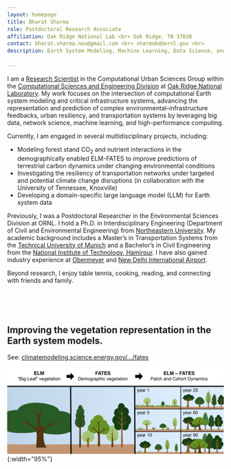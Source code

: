 ```yaml
---
layout: homepage
title: Bharat Sharma
role: Postdoctoral Research Associate
affiliation: Oak Ridge National Lab <br> Oak Ridge, TN 37830
contact: bharat.sharma.neu@gmail.com <br> sharmabd@ornl.gov <br>
description: Earth System Modeling, Machine Learning, Data Science, and Earth Sciences

---
```


I am a [Research Scientist](https://www.ornl.gov/staff-profile/bharat-d-sharma) in the Computational Urban Sciences Group within the [Computational Sciences and Engineering Division](https://www.ornl.gov/division/csed) at [Oak Ridge National Laboratory](https://www.ornl.gov/). My work focuses on the intersection of computational Earth system modeling and critical infrastructure systems, advancing the representation and prediction of complex environmental–infrastructure feedbacks, urban resiliency, and transportation systems by leveraging big data, network science, machine learning, and high-performance computing.

Currently, I am engaged in several multidisciplinary projects, including:
- Modeling forest stand CO<sub>2</sub> and nutrient interactions in the demographically enabled ELM-FATES to improve predictions of terrestrial carbon dynamics under changing environmental conditions
- Investigating the resiliency of transportation networks under targeted and potential climate change disruptions (in collaboration with the University of Tennessee, Knoxville)
- Developing a domain-specific large language model (LLM) for Earth system data


Previously, I was a Postdoctoral Researcher in the Environmental Sciences Division at ORNL. I hold a Ph.D. in Interdisciplinary Engineering (Department of Civil and Environmental Engineering) from [Northeastern University](https://www.northeastern.edu/). My academic background includes a Master’s in Transportation Systems from the [Technical University of Munich](https://www.tum.de/en/) and a Bachelor’s in Civil Engineering from the [National Institute of Technology, Hamirpur](https://nith.ac.in/). I have also gained industry experience at [Obermeyer](https://www.obermeyer-group.com/) and [New Delhi International Airport](https://www.newdelhiairport.in/).

Beyond research, I enjoy table tennis, cooking, reading, and connecting with friends and family.

<br>

<br>

<br>

## Improving the vegetation representation in the Earth system models.

See: [climatemodeling.science.energy.gov/.../fates](https://climatemodeling.science.energy.gov/technical-highlights/fates-e3sm-functionally-assembled-terrestrial-ecosystem-simulator)

![test image size](./assets/images/EBSD_FATES.png){:width="95%"}



